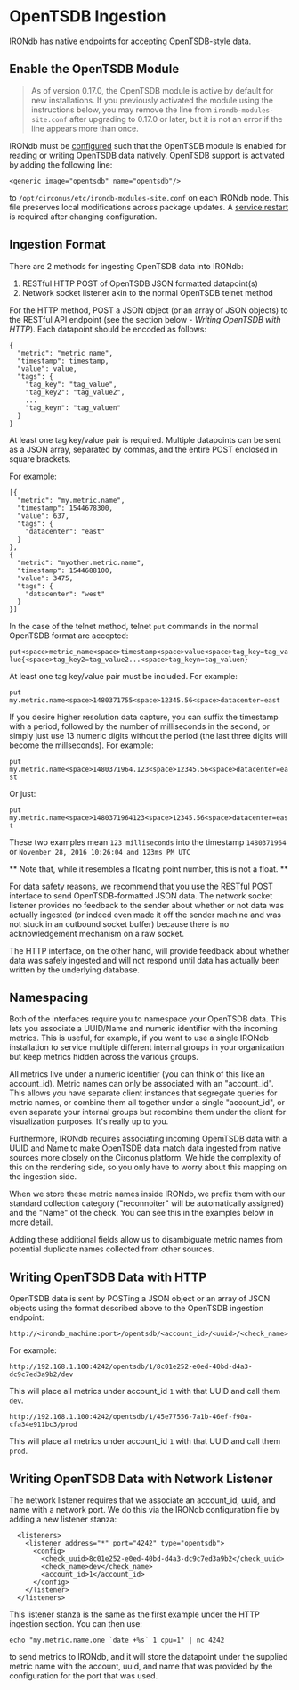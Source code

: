 # OpenTSDB Ingestion

IRONdb has native endpoints for accepting OpenTSDB-style data.

## Enable the OpenTSDB Module

> As of version 0.17.0, the OpenTSDB module is active by default for new
> installations. If you previously activated the module using the instructions
> below, you may remove the line from `irondb-modules-site.conf` after
> upgrading to 0.17.0 or later, but it is not an error if the line appears more
> than once.

IRONdb must be [configured](configuration.html) such that the OpenTSDB module is
enabled for reading or writing OpenTSDB data natively. OpenTSDB support is
activated by adding the following line:
```
<generic image="opentsdb" name="opentsdb"/>
```
to `/opt/circonus/etc/irondb-modules-site.conf` on each IRONdb node. This file
preserves local modifications across package updates. A [service
restart](operations.md#service-management) is required after changing
configuration.

## Ingestion Format

There are 2 methods for ingesting OpenTSDB data into IRONdb:

1. RESTful HTTP POST of OpenTSDB JSON formatted datapoint(s)
2. Network socket listener akin to the normal OpenTSDB telnet method

For the HTTP method, POST a JSON object (or an array of JSON objects) to
the RESTful API endpoint (see the section below - *Writing OpenTSDB with HTTP*).
Each datapoint should be encoded as follows:

```
{
  "metric": "metric_name",
  "timestamp": timestamp,
  "value": value,
  "tags": {
    "tag_key": "tag_value",
    "tag_key2": "tag_value2",
    ...
    "tag_keyn": "tag_valuen"
  }
}
```

At least one tag key/value pair is required. Multiple datapoints can be sent
as a JSON array, separated by commas, and the entire POST enclosed in square
brackets.

For example:

```
[{
  "metric": "my.metric.name",
  "timestamp": 1544678300,
  "value": 637,
  "tags": {
    "datacenter": "east"
  }
},
{
  "metric": "myother.metric.name",
  "timestamp": 1544688100,
  "value": 3475,
  "tags": {
    "datacenter": "west"
  }
}]
```

In the case of the telnet method, telnet `put` commands in the normal OpenTSDB
format are accepted:

`put<space>metric_name<space>timestamp<space>value<space>tag_key=tag_value{<space>tag_key2=tag_value2...<space>tag_keyn=tag_valuen}`

At least one tag key/value pair must be included.  For example:

`put my.metric.name<space>1480371755<space>12345.56<space>datacenter=east`

If you desire higher resolution data capture, you can suffix the timestamp with a
period, followed by the number of milliseconds in the second, or simply just
use 13 numeric digits without the period (the last three digits will become the
millseconds). For example:

`put my.metric.name<space>1480371964.123<space>12345.56<space>datacenter=east`

Or just:

`put my.metric.name<space>1480371964123<space>12345.56<space>datacenter=east`

These two examples mean `123 milliseconds` into the timestamp `1480371964` or
`November 28, 2016 10:26:04 and 123ms PM UTC`

** Note that, while it resembles a floating point number, this is not a float. **

For data safety reasons, we recommend that you use the RESTful POST interface to
send OpenTSDB-formatted JSON data. The network socket listener provides no
feedback to the sender about whether or not data was actually ingested (or indeed
even made it off the sender machine and was not stuck in an outbound socket
buffer) because there is no acknowledgement mechanism on a raw socket.

The HTTP interface, on the other hand, will provide feedback about whether data
was safely ingested and will not respond until data has actually been written by
the underlying database.

## Namespacing

Both of the interfaces require you to namespace your OpenTSDB data. This lets
you associate a UUID/Name and numeric identifier with the incoming metrics. This
is useful, for example, if you want to use a single IRONdb installation to
service multiple different internal groups in your organization but keep metrics
hidden across the various groups.

All metrics live under a numeric identifier (you can think of this like an
account_id). Metric names can only be associated with an "account_id". This
allows you have separate client instances that segregate queries for metric
names, or combine them all together under a single "account_id", or even
separate your internal groups but recombine them under the client for
visualization purposes. It's really up to you.

Furthermore, IRONdb requires associating incoming OpemTSDB data with a UUID and
Name to make OpenTSDB data match data ingested from native sources more closely
on the Circonus platform. We hide the complexity of this on the rendering side,
so you only have to worry about this mapping on the ingestion side.

When we store these metric names inside IRONdb, we prefix them with our standard
collection category ("reconnoiter" will be automatically assigned) and the
"Name" of the check. You can see this in the examples below in more detail.

Adding these additional fields allow us to disambiguate metric names from
potential duplicate names collected from other sources.

## Writing OpenTSDB Data with HTTP

OpenTSDB data is sent by POSTing a JSON object or an array of JSON objects
using the format described above to the OpenTSDB ingestion endpoint:

`http://<irondb_machine:port>/opentsdb/<account_id>/<uuid>/<check_name>`

For example:

`http://192.168.1.100:4242/opentsdb/1/8c01e252-e0ed-40bd-d4a3-dc9c7ed3a9b2/dev`

This will place all metrics under account_id `1` with that UUID and call them `dev`.

`http://192.168.1.100:4242/opentsdb/1/45e77556-7a1b-46ef-f90a-cfa34e911bc3/prod`

This will place all metrics under account_id `1` with that UUID and call them `prod`.

## Writing OpenTSDB Data with Network Listener

The network listener requires that we associate an account_id, uuid, and name
with a network port. We do this via the IRONdb configuration file by adding a
new listener stanza:

```
  <listeners>
    <listener address="*" port="4242" type="opentsdb">
      <config>
        <check_uuid>8c01e252-e0ed-40bd-d4a3-dc9c7ed3a9b2</check_uuid>
        <check_name>dev</check_name>
        <account_id>1</account_id>
      </config>
    </listener>
  </listeners>
```

This listener stanza is the same as the first example under the HTTP ingestion
section. You can then use:

```
echo "my.metric.name.one `date +%s` 1 cpu=1" | nc 4242
```

to send metrics to IRONdb, and it will store the datapoint under the supplied
metric name with the account, uuid, and name that was provided by the
configuration for the port that was used.
